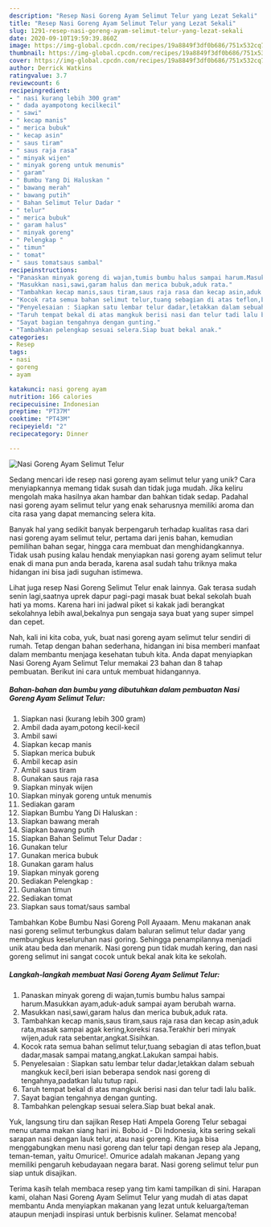 ```yaml
---
description: "Resep Nasi Goreng Ayam Selimut Telur yang Lezat Sekali"
title: "Resep Nasi Goreng Ayam Selimut Telur yang Lezat Sekali"
slug: 1291-resep-nasi-goreng-ayam-selimut-telur-yang-lezat-sekali
date: 2020-09-10T19:59:39.860Z
image: https://img-global.cpcdn.com/recipes/19a8849f3df0b686/751x532cq70/nasi-goreng-ayam-selimut-telur-foto-resep-utama.jpg
thumbnail: https://img-global.cpcdn.com/recipes/19a8849f3df0b686/751x532cq70/nasi-goreng-ayam-selimut-telur-foto-resep-utama.jpg
cover: https://img-global.cpcdn.com/recipes/19a8849f3df0b686/751x532cq70/nasi-goreng-ayam-selimut-telur-foto-resep-utama.jpg
author: Derrick Watkins
ratingvalue: 3.7
reviewcount: 6
recipeingredient:
- " nasi kurang lebih 300 gram"
- " dada ayampotong kecilkecil"
- " sawi"
- " kecap manis"
- " merica bubuk"
- " kecap asin"
- " saus tiram"
- " saus raja rasa"
- " minyak wijen"
- " minyak goreng untuk menumis"
- " garam"
- " Bumbu Yang Di Haluskan "
- " bawang merah"
- " bawang putih"
- " Bahan Selimut Telur Dadar "
- " telur"
- " merica bubuk"
- " garam halus"
- " minyak goreng"
- " Pelengkap "
- " timun"
- " tomat"
- " saus tomatsaus sambal"
recipeinstructions:
- "Panaskan minyak goreng di wajan,tumis bumbu halus sampai harum.Masukkan ayam,aduk-aduk sampai ayam berubah warna."
- "Masukkan nasi,sawi,garam halus dan merica bubuk,aduk rata."
- "Tambahkan kecap manis,saus tiram,saus raja rasa dan kecap asin,aduk rata,masak sampai agak kering,koreksi rasa.Terakhir beri minyak wijen,aduk rata sebentar,angkat.Sisihkan."
- "Kocok rata semua bahan selimut telur,tuang sebagian di atas teflon,buat dadar,masak sampai matang,angkat.Lakukan sampai habis."
- "Penyelesaian : Siapkan satu lembar telur dadar,letakkan dalam sebuah mangkuk kecil,beri isian beberapa sendok nasi goreng di tengahnya,padatkan lalu tutup rapi."
- "Taruh tempat bekal di atas mangkuk berisi nasi dan telur tadi lalu balik."
- "Sayat bagian tengahnya dengan gunting."
- "Tambahkan pelengkap sesuai selera.Siap buat bekal anak."
categories:
- Resep
tags:
- nasi
- goreng
- ayam

katakunci: nasi goreng ayam 
nutrition: 166 calories
recipecuisine: Indonesian
preptime: "PT37M"
cooktime: "PT43M"
recipeyield: "2"
recipecategory: Dinner

---
```



![Nasi Goreng Ayam Selimut Telur](https://img-global.cpcdn.com/recipes/19a8849f3df0b686/751x532cq70/nasi-goreng-ayam-selimut-telur-foto-resep-utama.jpg)

Sedang mencari ide resep nasi goreng ayam selimut telur yang unik? Cara menyiapkannya memang tidak susah dan tidak juga mudah. Jika keliru mengolah maka hasilnya akan hambar dan bahkan tidak sedap. Padahal nasi goreng ayam selimut telur yang enak seharusnya memiliki aroma dan cita rasa yang dapat memancing selera kita.

Banyak hal yang sedikit banyak berpengaruh terhadap kualitas rasa dari nasi goreng ayam selimut telur, pertama dari jenis bahan, kemudian pemilihan bahan segar, hingga cara membuat dan menghidangkannya. Tidak usah pusing kalau hendak menyiapkan nasi goreng ayam selimut telur enak di mana pun anda berada, karena asal sudah tahu triknya maka hidangan ini bisa jadi suguhan istimewa.

Lihat juga resep Nasi Goreng Selimut Telur enak lainnya. Gak terasa sudah senin lagi,saatnya uprek dapur pagi-pagi masak buat bekal sekolah buah hati ya moms. Karena hari ini jadwal piket si kakak jadi berangkat sekolahnya lebih awal,bekalnya pun sengaja saya buat yang super simpel dan cepet.


Nah, kali ini kita coba, yuk, buat nasi goreng ayam selimut telur sendiri di rumah. Tetap dengan bahan sederhana, hidangan ini bisa memberi manfaat dalam membantu menjaga kesehatan tubuh kita. Anda dapat menyiapkan Nasi Goreng Ayam Selimut Telur memakai 23 bahan dan 8 tahap pembuatan. Berikut ini cara untuk membuat hidangannya.

<!--inarticleads1-->

##### Bahan-bahan dan bumbu yang dibutuhkan dalam pembuatan Nasi Goreng Ayam Selimut Telur:

1. Siapkan  nasi (kurang lebih 300 gram)
1. Ambil  dada ayam,potong kecil-kecil
1. Ambil  sawi
1. Siapkan  kecap manis
1. Siapkan  merica bubuk
1. Ambil  kecap asin
1. Ambil  saus tiram
1. Gunakan  saus raja rasa
1. Siapkan  minyak wijen
1. Siapkan  minyak goreng untuk menumis
1. Sediakan  garam
1. Siapkan  Bumbu Yang Di Haluskan :
1. Siapkan  bawang merah
1. Siapkan  bawang putih
1. Siapkan  Bahan Selimut Telur Dadar :
1. Gunakan  telur
1. Gunakan  merica bubuk
1. Gunakan  garam halus
1. Siapkan  minyak goreng
1. Sediakan  Pelengkap :
1. Gunakan  timun
1. Sediakan  tomat
1. Siapkan  saus tomat/saus sambal


Tambahkan Kobe Bumbu Nasi Goreng Poll Ayaaam. Menu makanan anak nasi goreng selimut terbungkus dalam baluran selimut telur dadar yang membungkus keseluruhan nasi goring. Sehingga penampilannya menjadi unik atau beda dan menarik. Nasi goreng pun tidak mudah kering, dan nasi goreng selimut ini sangat cocok untuk bekal anak kita ke sekolah. 

<!--inarticleads2-->

##### Langkah-langkah membuat Nasi Goreng Ayam Selimut Telur:

1. Panaskan minyak goreng di wajan,tumis bumbu halus sampai harum.Masukkan ayam,aduk-aduk sampai ayam berubah warna.
1. Masukkan nasi,sawi,garam halus dan merica bubuk,aduk rata.
1. Tambahkan kecap manis,saus tiram,saus raja rasa dan kecap asin,aduk rata,masak sampai agak kering,koreksi rasa.Terakhir beri minyak wijen,aduk rata sebentar,angkat.Sisihkan.
1. Kocok rata semua bahan selimut telur,tuang sebagian di atas teflon,buat dadar,masak sampai matang,angkat.Lakukan sampai habis.
1. Penyelesaian : Siapkan satu lembar telur dadar,letakkan dalam sebuah mangkuk kecil,beri isian beberapa sendok nasi goreng di tengahnya,padatkan lalu tutup rapi.
1. Taruh tempat bekal di atas mangkuk berisi nasi dan telur tadi lalu balik.
1. Sayat bagian tengahnya dengan gunting.
1. Tambahkan pelengkap sesuai selera.Siap buat bekal anak.


Yuk, langsung tiru dan sajikan Resep Hati Ampela Goreng Telur sebagai menu utama makan siang hari ini. Bobo.id - Di Indonesia, kita sering sekali sarapan nasi dengan lauk telur, atau nasi goreng. Kita juga bisa menggabungkan menu nasi goreng dan telur tapi dengan resep ala Jepang, teman-teman, yaitu Omurice!. Omurice adalah makanan Jepang yang memiliki pengaruh kebudayaan negara barat. Nasi goreng selimut telur pun siap untuk disajikan. 

Terima kasih telah membaca resep yang tim kami tampilkan di sini. Harapan kami, olahan Nasi Goreng Ayam Selimut Telur yang mudah di atas dapat membantu Anda menyiapkan makanan yang lezat untuk keluarga/teman ataupun menjadi inspirasi untuk berbisnis kuliner. Selamat mencoba!
